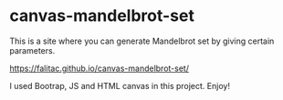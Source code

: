 # canvas-mandelbrot-set

This is a site where you can generate Mandelbrot set by giving certain parameters.

https://falitac.github.io/canvas-mandelbrot-set/

I used Bootrap, JS and HTML canvas in this project. Enjoy!

